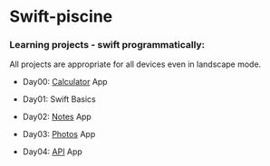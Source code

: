 # Swift-piscine
### Learning projects - swift programmatically:
All projects are appropriate for all devices even in landscape mode.

- Day00: [Calculator](https://github.com/LidiaGr/Swift-piscine/tree/main/day00) App   

- Day01: Swift Basics

- Day02: [Notes](https://github.com/LidiaGr/Swift_piscine/blob/main/day02) App

- Day03: [Photos](https://github.com/LidiaGr/Swift_piscine/tree/main/day03) App

- Day04: [API](https://github.com/LidiaGr/Swift_piscine/tree/main/day04) App

